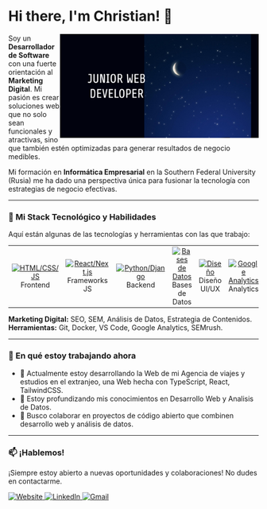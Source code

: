 # Hi there, I'm Christian! 👋

<a href="https://xhrisz98.github.io/portafolio/">
  <img align="right" width="400" src="JuniorWebDeveloper.png" alt="Christian - Web Developer and Digital Marketer">
</a>

Soy un **Desarrollador de Software** con una fuerte orientación al **Marketing Digital**. Mi pasión es crear soluciones web que no solo sean funcionales y atractivas, sino que también estén optimizadas para generar resultados de negocio medibles.

Mi formación en **Informática Empresarial** en la Southern Federal University (Rusia) me ha dado una perspectiva única para fusionar la tecnología con estrategias de negocio efectivas.

---

### 🚀 Mi Stack Tecnológico y Habilidades

Aquí están algunas de las tecnologías y herramientas con las que trabajo:

<table>
  <tr>
    <td align="center" width="96">
      <a href="#-dev-skills">
        <img src="https://skillicons.dev/icons?i=html,css,js" width="48" height="48" alt="HTML/CSS/JS" />
      </a>
      <br>Frontend 
    </td>
    <td align="center" width="96">
      <a href="#-dev-skills">
        <img src="https://skillicons.dev/icons?i=react,nextjs" width="48" height="48" alt="React/Next.js" />
      </a>
      <br>Frameworks JS
    </td>
    <td align="center" width="96">
      <a href="#-dev-skills">
        <img src="https://skillicons.dev/icons?i=python,django" width="48" height="48" alt="Python/Django" />
      </a>
      <br>Backend
    </td>
     <td align="center" width="96">
      <a href="#-dev-skills">
        <img src="https://skillicons.dev/icons?i=mysql,postgres" width="48" height="48" alt="Bases de Datos" />
      </a>
      <br>Bases de Datos
    </td>
    <td align="center" width="96">
      <a href="#-dev-skills">
        <img src="https://skillicons.dev/icons?i=figma,ps" width="48" height="48" alt="Diseño" />
      </a>
      <br>Diseño UI/UX
    </td>
    <td align="center" width="96">
      <a href="#-dev-skills">
        <img src="https://img.icons8.com/color/48/000000/google-analytics.png" width="48" height="48" alt="Google Analytics" />
      </a>
      <br>Analytics
    </td>
    <td align="center" width="96">
      <a href="#-dev-skills">
        <img src="https://img.icons8.com/fluency/48/000000/google-ads.png" width="48" height="48" alt="SEO/SEM" />
      </a>
      <br>SEO/SEM
    </td>
  </tr>
</table>

**Marketing Digital:** SEO, SEM, Análisis de Datos, Estrategia de Contenidos. <br>
**Herramientas:** Git, Docker, VS Code, Google Analytics, SEMrush.

---

### 🌱 En qué estoy trabajando ahora

- 🔭 Actualmente estoy desarrollando la Web de mi Agencia de viajes y estudios en el extranjeo, una Web hecha con TypeScript, React, TailwindCSS.
- 🌱 Estoy profundizando mis conocimientos en Desarrollo Web y Analisis de Datos.
- 👯 Busco colaborar en proyectos de código abierto que combinen desarrollo web y análisis de datos.

---

### 📫 ¡Hablemos!

¡Siempre estoy abierto a nuevas oportunidades y colaboraciones! No dudes en contactarme.

<p align="left">
  <a href="https://xhrisz98.github.io/WebPortafolio---Christian-Ilbay/" target="_blank">
    <img src="https://img.shields.io/badge/Website-d66a25?style=for-the-badge&logo=About.me&logoColor=white" alt="Website"/>
  </a>
  <a href="https://www.linkedin.com/in/christian-ilbay/" target="_blank">
    <img src="https://img.shields.io/badge/LinkedIn-0077B5?style=for-the-badge&logo=linkedin&logoColor=white" alt="LinkedIn"/>
  </a>
  <a href="mailto:ilbaychris01@gmail.com">
    <img src="https://img.shields.io/badge/Gmail-D14836?style=for-the-badge&logo=gmail&logoColor=white" alt="Gmail"/>
  </a>
</p>

